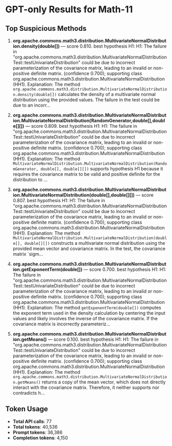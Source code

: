 # GPT-only Results for Math-11

## Top Suspicious Methods

1. **org.apache.commons.math3.distribution.MultivariateNormalDistribution.density(double[])** — score 0.810. best hypothesis H1: H1: The failure in "org.apache.commons.math3.distribution.MultivariateNormalDistributionTest::testUnivariateDistribution" could be due to incorrect parameterization of the covariance matrix, leading to an invalid or non-positive definite matrix. (confidence 0.700); supporting class org.apache.commons.math3.distribution.MultivariateNormalDistribution (HH1).
    Explanation: The method `org.apache.commons.math3.distribution.MultivariateNormalDistribution.density(double[])` calculates the density of a multivariate normal distribution using the provided values. The failure in the test could be due to an incorr...

2. **org.apache.commons.math3.distribution.MultivariateNormalDistribution.MultivariateNormalDistribution(RandomGenerator,double[],double[][])** — score 0.809. best hypothesis H1: H1: The failure in "org.apache.commons.math3.distribution.MultivariateNormalDistributionTest::testUnivariateDistribution" could be due to incorrect parameterization of the covariance matrix, leading to an invalid or non-positive definite matrix. (confidence 0.700); supporting class org.apache.commons.math3.distribution.MultivariateNormalDistribution (HH1).
    Explanation: The method `MultivariateNormalDistribution.MultivariateNormalDistribution(RandomGenerator, double[], double[][])` supports hypothesis H1 because it requires the covariance matrix to be valid and positive definite for the distribution to ...

3. **org.apache.commons.math3.distribution.MultivariateNormalDistribution.MultivariateNormalDistribution(double[],double[][])** — score 0.807. best hypothesis H1: H1: The failure in "org.apache.commons.math3.distribution.MultivariateNormalDistributionTest::testUnivariateDistribution" could be due to incorrect parameterization of the covariance matrix, leading to an invalid or non-positive definite matrix. (confidence 0.700); supporting class org.apache.commons.math3.distribution.MultivariateNormalDistribution (HH1).
    Explanation: The method `MultivariateNormalDistribution.MultivariateNormalDistribution(double[], double[][])` constructs a multivariate normal distribution using the provided mean vector and covariance matrix. In the test, the covariance matrix `sigm...

4. **org.apache.commons.math3.distribution.MultivariateNormalDistribution.getExponentTerm(double[])** — score 0.700. best hypothesis H1: H1: The failure in "org.apache.commons.math3.distribution.MultivariateNormalDistributionTest::testUnivariateDistribution" could be due to incorrect parameterization of the covariance matrix, leading to an invalid or non-positive definite matrix. (confidence 0.700); supporting class org.apache.commons.math3.distribution.MultivariateNormalDistribution (HH1).
    Explanation: The method `getExponentTerm(double[])` computes the exponent term used in the density calculation by centering the input values and likely involves the inverse of the covariance matrix. If the covariance matrix is incorrectly parameteriz...

5. **org.apache.commons.math3.distribution.MultivariateNormalDistribution.getMeans()** — score 0.100. best hypothesis H1: H1: The failure in "org.apache.commons.math3.distribution.MultivariateNormalDistributionTest::testUnivariateDistribution" could be due to incorrect parameterization of the covariance matrix, leading to an invalid or non-positive definite matrix. (confidence 0.700); supporting class org.apache.commons.math3.distribution.MultivariateNormalDistribution (HH1).
    Explanation: The method `org.apache.commons.math3.distribution.MultivariateNormalDistribution.getMeans()` returns a copy of the mean vector, which does not directly interact with the covariance matrix. Therefore, it neither supports nor contradicts h...


## Token Usage

- **Total API calls**: 77
- **Total tokens**: 40,536
- **Prompt tokens**: 36,386
- **Completion tokens**: 4,150
